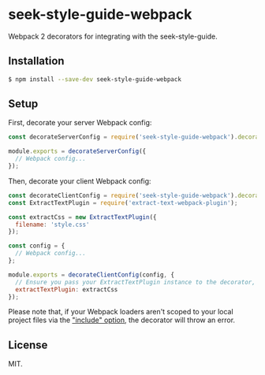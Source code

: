 # seek-style-guide-webpack

Webpack 2 decorators for integrating with the seek-style-guide.

## Installation

```bash
$ npm install --save-dev seek-style-guide-webpack
```

## Setup

First, decorate your server Webpack config:

```js
const decorateServerConfig = require('seek-style-guide-webpack').decorateServerConfig;

module.exports = decorateServerConfig({
  // Webpack config...
});
```

Then, decorate your client Webpack config:

```js
const decorateClientConfig = require('seek-style-guide-webpack').decorateClientConfig;
const ExtractTextPlugin = require('extract-text-webpack-plugin');

const extractCss = new ExtractTextPlugin({
  filename: 'style.css'
});

const config = {
  // Webpack config...
};

module.exports = decorateClientConfig(config, {
  // Ensure you pass your ExtractTextPlugin instance to the decorator, if required:
  extractTextPlugin: extractCss
});
```

Please note that, if your Webpack loaders aren't scoped to your local project files via the ["include" option](https://webpack.github.io/docs/configuration.html#module-loaders), the decorator will throw an error.

## License

MIT.
